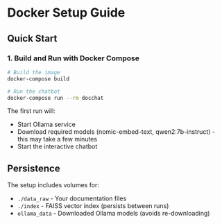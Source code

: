 # Docker Setup Guide

## Quick Start

### 1. Build and Run with Docker Compose

```bash
# Build the image
docker-compose build

# Run the chatbot
docker-compose run --rm docchat
```

The first run will:
- Start Ollama service
- Download required models (nomic-embed-text, qwen2:7b-instruct) - this may take a few minutes
- Start the interactive chatbot


## Persistence

The setup includes volumes for:
- `./data_raw` - Your documentation files
- `./index` - FAISS vector index (persists between runs)
- `ollama_data` - Downloaded Ollama models (avoids re-downloading)
